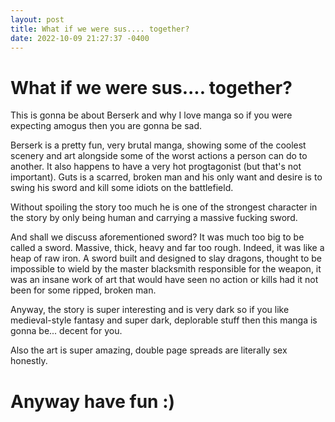 ```yaml
---
layout: post
title: What if we were sus.... together?
date: 2022-10-09 21:27:37 -0400
---
```


# What if we were sus.... together?
This is gonna be about Berserk and why I love manga so if you were expecting amogus then you are gonna be sad.

Berserk is a pretty fun, very brutal manga, showing some of the coolest scenery and art alongside some of the worst actions a person can do to another. It also happens to have a very hot progtagonist (but that's not important). Guts is a scarred, broken man and his only want and desire is to swing his sword and kill some idiots on the battlefield.

Without spoiling the story too much he is one of the strongest character in the story by only being human and carrying a massive fucking sword.

And shall we discuss aforementioned sword? It was much too big to be called a sword. Massive, thick, heavy and far too rough. Indeed, it was like a heap of raw iron. A sword built and designed to slay dragons, thought to be impossible to wield by the master blacksmith responsible for the weapon, it was an insane work of art that would have seen no action or kills had it not been for some ripped, broken man.

Anyway, the story is super interesting and is very dark so if you like medieval-style fantasy and super dark, deplorable stuff then this manga is gonna be... decent for you.

Also the art is super amazing, double page spreads are literally sex honestly.

# Anyway have fun :)

<script src="https://utteranc.es/client.js"
        repo="Just-Jojo/Just-Jojo.github.io"
        issue-term="pathname"
        label="Comments"
        theme="github-light"
        crossorigin="anonymous"
        async>
</script>